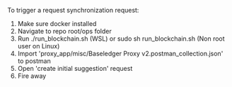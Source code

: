 To trigger a request synchronization request:

1. Make sure docker installed
2. Navigate to repo root/ops folder
3. Run ./run_blockchain.sh (WSL) or sudo sh run_blockchain.sh (Non root user on Linux)
4. Import 'proxy_app/misc/Baseledger Proxy v2.postman_collection.json' to postman
5. Open 'create initial suggestion' request
6. Fire away